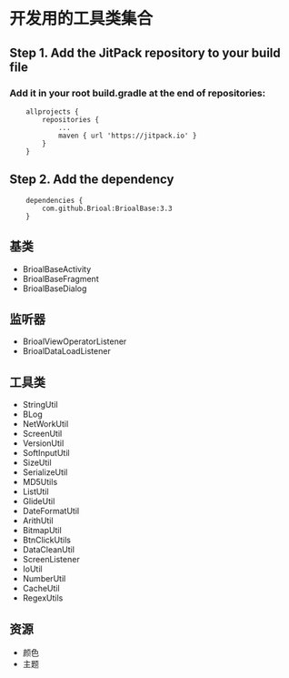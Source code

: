 # 开发用的工具类集合
## Step 1. Add the JitPack repository to your build file
### Add it in your root build.gradle at the end of repositories:
```
	allprojects {
		repositories {
			...
			maven { url 'https://jitpack.io' }
		}
	}
```
## Step 2. Add the dependency
```
	dependencies {
		com.github.Brioal:BrioalBase:3.3
	}
```
## 基类
- BrioalBaseActivity
- BrioalBaseFragment
- BrioalBaseDialog

## 监听器
- BrioalViewOperatorListener
- BrioalDataLoadListener

## 工具类
- StringUtil
- BLog
- NetWorkUtil
- ScreenUtil
- VersionUtil
- SoftInputUtil
- SizeUtil
- SerializeUtil
- MD5Utils
- ListUtil
- GlideUtil
- DateFormatUtil
- ArithUtil
- BitmapUtil
- BtnClickUtils
- DataCleanUtil
- ScreenListener
- IoUtil
- NumberUtil
- CacheUtil
- RegexUtils

## 资源
- 颜色
- 主题


